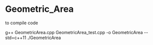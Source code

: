 # Geometric_Area
to compile code

g++ GeometricArea.cpp GeometricArea_test.cpp -o GeometricArea --std=c++11
./GeometricArea
